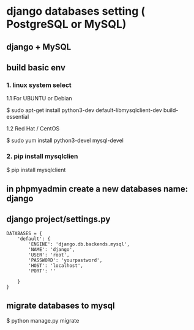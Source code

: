 # django databases setting ( PostgreSQL or MySQL)

## django + MySQL

## build basic env 


### 1. linux system select

1.1 For UBUNTU or Debian

$ sudo apt-get install python3-dev default-libmysqlclient-dev build-essential

1.2 Red Hat / CentOS

$ sudo yum install python3-devel mysql-devel

### 2. pip install mysqlclien

$ pip install mysqlclient

## in phpmyadmin create a new databases name: django

## django project/settings.py


```
DATABASES = {
    'default': {
        'ENGINE': 'django.db.backends.mysql',
        'NAME': 'django',
        'USER': 'root',
        'PASSWORD': 'yourpastword',
        'HOST': 'localhost',
        'PORT': ''

    }
}

```

## migrate databases to mysql

$ python manage.py migrate


